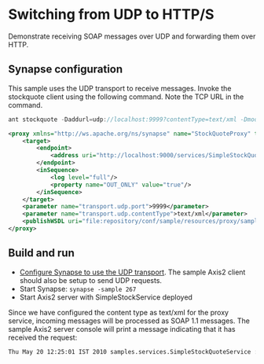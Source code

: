 # Switching from UDP to HTTP/S

Demonstrate receiving SOAP messages over UDP and forwarding them over HTTP.

## Synapse configuration

This sample uses the UDP transport to
receive messages. Invoke the stockquote client using the following
command. Note the TCP URL in the command.

``` java
ant stockquote -Daddurl=udp://localhost:9999?contentType=text/xml -Dmode=placeorder
```

```xml 
<proxy xmlns="http://ws.apache.org/ns/synapse" name="StockQuoteProxy" transports="udp">
    <target>
        <endpoint>
            <address uri="http://localhost:9000/services/SimpleStockQuoteService"/>
        </endpoint>
        <inSequence>
            <log level="full"/>
            <property name="OUT_ONLY" value="true"/>
        </inSequence>
    </target>
    <parameter name="transport.udp.port">9999</parameter>
    <parameter name="transport.udp.contentType">text/xml</parameter>
    <publishWSDL uri="file:repository/conf/sample/resources/proxy/sample_proxy_1.wsdl"/>
</proxy>
```

## Build and run

-   [Configure Synapse to use the UDP transport](https://docs.wso2.com/display/EI650/Setting+Up+the+ESB+Samples#SettingUptheESBSamples-ConfigureWSO2ESBforUDPTransport). The sample Axis2 client should also be setup to send UDP requests.
-   Start Synapse: `synapse -sample 267`
-   Start Axis2 server with SimpleStockService deployed

Since we have configured the content type as text/xml for the proxy
service, incoming messages will be processed as SOAP 1.1 messages. The
sample Axis2 server console will print a message indicating that it has
received the request:

```bash
Thu May 20 12:25:01 IST 2010 samples.services.SimpleStockQuoteService :: Accepted order #1 for : 17621 stocks of IBM at $ 73.48068475255796
```
